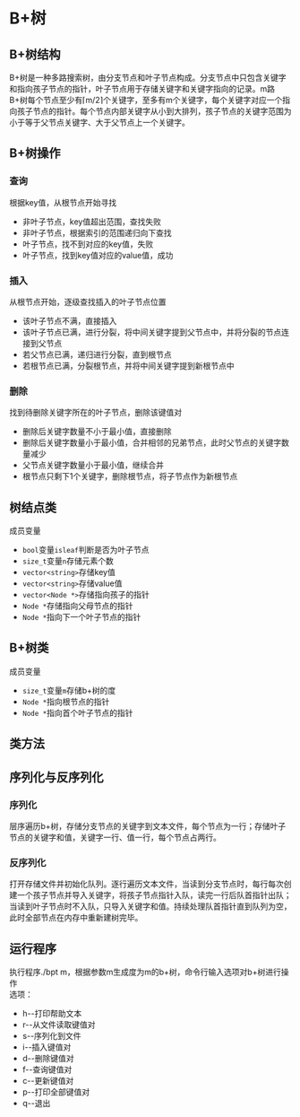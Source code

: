 # B+树
## B+树结构
B+树是一种多路搜索树，由分支节点和叶子节点构成。分支节点中只包含关键字和指向孩子节点的指针，叶子节点用于存储关键字和关键字指向的记录。m路B+树每个节点至少有⌈m/2⌉个关键字，至多有m个关键字，每个关键字对应一个指向孩子节点的指针。每个节点内部关键字从小到大排列，孩子节点的关键字范围为小于等于父节点关键字、大于父节点上一个关键字。
## B+树操作
### 查询
根据key值，从根节点开始寻找
* 非叶子节点，key值超出范围，查找失败
* 非叶子节点，根据索引的范围递归向下查找
* 叶子节点，找不到对应的key值，失败
* 叶子节点，找到key值对应的value值，成功
### 插入
从根节点开始，逐级查找插入的叶子节点位置
* 该叶子节点不满，直接插入
* 该叶子节点已满，进行分裂，将中间关键字提到父节点中，并将分裂的节点连接到父节点
* 若父节点已满，递归进行分裂，直到根节点
* 若根节点已满，分裂根节点，并将中间关键字提到新根节点中
### 删除
找到待删除关键字所在的叶子节点，删除该键值对
* 删除后关键字数量不小于最小值，直接删除
* 删除后关键字数量小于最小值，合并相邻的兄弟节点，此时父节点的关键字数量减少
* 父节点关键字数量小于最小值，继续合并
* 根节点只剩下1个关键字，删除根节点，将子节点作为新根节点
## 树结点类
成员变量  
* `bool`变量`isleaf`判断是否为叶子节点
* `size_t`变量`n`存储元素个数
* `vector<string>`存储key值
* `vector<string>`存储value值
* `vector<Node *>`存储指向孩子的指针
* `Node *`存储指向父母节点的指针
* `Node *`指向下一个叶子节点的指针
## B+树类
成员变量
* `size_t`变量`m`存储b+树的度
* `Node *`指向根节点的指针
* `Node *`指向首个叶子节点的指针
## 类方法
## 序列化与反序列化
### 序列化
层序遍历b+树，存储分支节点的关键字到文本文件，每个节点为一行；存储叶子节点的关键字和值，关键字一行、值一行，每个节点占两行。
### 反序列化
打开存储文件并初始化队列。逐行遍历文本文件，当读到分支节点时，每行每次创建一个孩子节点并导入关键字，将孩子节点指针入队，读完一行后队首指针出队；当读到叶子节点时不入队，只导入关键字和值。持续处理队首指针直到队列为空，此时全部节点在内存中重新建树完毕。
## 运行程序
执行程序./bpt m，根据参数m生成度为m的b+树，命令行输入选项对b+树进行操作  
选项：
* h--打印帮助文本
* r--从文件读取键值对
* s--序列化到文件
* i--插入键值对
* d--删除键值对
* f--查询键值对
* c--更新键值对
* p--打印全部键值对
* q--退出